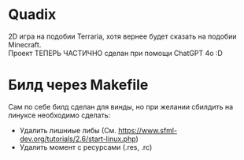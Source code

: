 # Quadix
2D игра на подобии Terraria, хотя вернее будет сказать на подобии Minecraft. <br />
Проект ТЕПЕРЬ ЧАСТИЧНО сделан при помощи ChatGPT 4o :D<br />

# Билд через Makefile
Сам по себе билд сделан для винды, но при желании сбилдить на линуксе необходимо сделать:<br />
- Удалить лишниые либы (См. https://www.sfml-dev.org/tutorials/2.6/start-linux.php)<br />
- Удалить момент с ресурсами (.res, .rc)<br />
